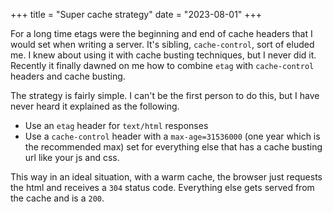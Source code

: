 +++
title = "Super cache strategy"
date = "2023-08-01"
+++

For a long time etags were the beginning and end of cache headers that I would set when writing a server. It's sibling, `cache-control`, sort of eluded me. I knew about using it with cache busting techniques, but I never did it. Recently it finally dawned on me how to combine `etag` with `cache-control` headers and cache busting.

The strategy is fairly simple. I can't be the first person to do this, but I have never heard it explained as the following.

- Use an `etag` header for `text/html` responses
- Use a `cache-control` header with a `max-age=31536000` (one year which is the recommended max) set for everything else that has a cache busting url like your js and css.

This way in an ideal situation, with a warm cache, the browser just requests the html and receives a `304` status code. Everything else gets served from the cache and is a `200`.
